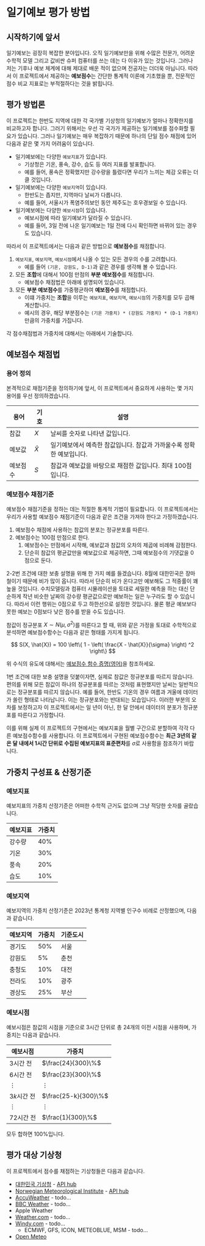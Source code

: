 # 일기예보 평가 방법
## 시작하기에 앞서
일기예보는 굉장히 복잡한 분야입니다. 오직 일기예보만을 위해 수많은 전문가, 어려운 수학적 모델 그리고 값비싼 슈퍼 컴퓨터를 쓰는 데는 다 이유가 있는 것입니다. 그러나 저는 기후나 예보 체계에 대해 제대로 배운 적이 없으며 전공자는 더더욱 아닙니다. 따라서 이 프로젝트에서 제공하는 **예보점수**는 간단한 통계적 이론에 기초했을 뿐, 전문적인 점수 비교 지표로는 부적절하다는 것을 밝힙니다.

## 평가 방법론
이 프로젝트는 한반도 지역에 대한 각 국가별 기상청의 일기예보가 얼마나 정확한지를 비교하고자 합니다. 그러기 위해서는 우선 각 국가가 제공하는 일기예보를 점수화할 필요가 있습니다. 그러나 일기예보는 매우 복잡하기 때문에 하나의 단일 점수 채점에 있어 다음과 같은 몇 가지 어려움이 있습니다. 

* 일기예보에는 다양한 `예보지표`가 있습니다.
    * 기상청은 기온, 풍속, 강수, 습도 등 여러 지표를 발표합니다.
    * 예를 들어, 풍속은 정확했지만 강수량을 틀렸다면 우리가 느끼는 체감 오류는 더 클 것입니다.
* 일기예보에는 다양한 `예보지역`이 있습니다.
    * 한반도는 좁지만, 지역마다 날씨가 다릅니다.
    * 예를 들어, 서울시가 폭염주의보인 동안 제주도는 호우경보일 수 있습니다.
* 일기예보에는 다양한 `예보시점`이 있습니다.
    * 예보시점에 따라 일기예보가 달라질 수 있습니다.
    * 예를 들어, 3일 전에 나온 일기예보는 1일 전에 다시 확인하면 바뀌어 있는 경우도 있습니다.

따라서 이 프로젝트에서는 다음과 같은 방법으로 **예보점수**를 채점합니다.

1. `예보지표`, `예보지역`, `예보시점`에서 나올 수 있는 모든 경우의 수를 고려합니다.
    * 예를 들어 `(기온, 강원도, D-1)`과 같은 경우를 생각해 볼 수 있습니다.
2. 모든 **조합**에 대해서 100점 만점의 **부분 예보점수**를 채점합니다.
    * 예보점수 채점법은 아래에 설명되어 있습니다.
3. 모든 **부분 예보점수**를 가중평균하여 **예보점수**를 채점합니다.
    * 이떄 가중치는 **조합**을 이루는 `예보지표`, `예보지역`, `예보시점`의 가중치를 모두 곱해 계산합니다.
    * 예시의 경우, 해당 부분점수는 `(기온 가중치) * (강원도 가중치) * (D-1 가중치)`만큼의 가중치를 가집니다.

각 점수채점법과 가중치에 대해서는 아래에서 기술합니다.

## 예보점수 채점법

### 용어 정의
본격적으로 채점기준을 정의하기에 앞서, 이 프로젝트에서 중요하게 사용하는 몇 가지 용어를 우선 정의하겠습니다.

| 용어 | 기호 | 설명 |
|------|-----|------|
| 참값 | $X$ | 날씨를 숫자로 나타낸 값입니다. |
| 예보값 | $\hat{X}$ | 일기예보에서 예측한 참값입니다. 참값과 가까울수록 정확한 예보입니다. |
| 예보점수 | $S$ | 참값과 예보값을 바탕으로 채점한 값입니다. 최대 100점입니다. |

### 예보점수 채점기준
예보점수 채점기준을 정하는 데는 적절한 통계적 기법이 필요합니다. 이 프로젝트에서는 우리가 사용할 예보점수 채점기준이 다음과 같은 조건을 가져야 한다고 가정하겠습니다.

1. 예보점수 채점에 사용하는 참값의 분포는 정규분포를 따른다.
2. 예보점수는 100점 만점으로 한다.
    1. 예보점수는 만점에서 시작해, 예보값과 참값의 오차의 제곱에 비례해 감점한다.
    2. 단순히 참값의 평균값만을 예보값으로 제공하면, 그때 예보점수의 기댓값을 0점으로 둔다.

2-2번 조건에 대한 보충 설명을 위해 한 가지 예를 들겠습니다. 8월에 대한민국은 장마철이기 때문에 비가 많이 옵니다. 따라서 단순히 비가 온다고만 예보해도 그 적중률이 꽤 높을 것입니다. 수치모델링과 컴퓨터 시뮬레이션을 토대로 세밀한 예측을 하는 대신 단순하게 작년 비슷한 날짜의 강수량 평균값으로만 예보하는 일은 누구라도 할 수 있습니다. 따라서 이런 행위는 0점으로 두고 하한선으로 설정한 것입니다. 물론 평균 예보보다 못한 예보는 0점보다 낮은 점수를 받을 수도 있습니다.

참값이 정규분포 $X \sim N (\mu, \sigma^2)$를 따른다고 할 때, 위와 같은 가정을 토대로 수학적으로 분석하면 예보점수함수는 다음과 같은 형태를 가지게 됩니다.

$$ S(X, \hat{X}) =
100 \left\{
    1 - \left(
        \frac{X - \hat{X}}{\sigma}
    \right) ^2
\right\} $$

위 수식의 유도에 대해서는 [예보점수 함수 증명(영어)](./forecast-scoring.md)을 참조하세요.

1번 조건에 대한 보충 설명을 덧붙이자면, 실제로 참값은 정규분포를 따르지 않습니다. 편의를 위해 모든 참값이 하나의 정규분포를 따르는 것처럼 표현했지만 날씨는 일반적으로는 정규분포를 따르지 않습니다. 예를 들어, 한반도 기온의 경우 여름과 겨울에 데이터가 쏠린 형태로 나타납니다. 이는 정규분포와는 반대되는 모습입니다. 이러한 부분의 오차를 보정하고자 이 프로젝트에서는 일 년이 아닌, 한 달 안에서 데이터의 분포가 정규분포를 따른다고 가정합니다.

이를 위해 실제 이 프로젝트의 구현에서는 예보지표을 월별 구간으로 분할하여 각각 다른 예보점수함수를 사용합니다. 이 프로젝트에서 구현된 예보점수함수는 **최근 3년의 같은 달 내에서 1시간 단위로 수집된 예보지표의 표준편차**를 $\sigma$로 사용함을 참조하기 바랍니다.

## 가중치 구성표 & 산정기준

### 예보지표

예보지표의 가중치 산정기준은 어떠한 수학적 근거도 없으며 그냥 적당한 숫자를 골랐습니다.

| 예보지표 | 가중치 |
|----------|-----|
| 강수량 | 40% |
| 기온 | 30% |
| 풍속 | 20% |
| 습도 | 10% |

### 예보지역

예보지역의 가중치 산정기준은 2023년 통계청 지역별 인구수 비례로 산정했으며, 다음과 같습니다.

| 예보지역 | 가중치 | 기준도시 |
|----------|-----|--------|
| 경기도 | 50% | 서울 |
| 강원도 | 5% | 춘천 |
| 충청도 | 10% | 대전 |
| 전라도 | 10% | 광주 |
| 경상도 | 25% | 부산 |

### 예보시점

예보시점은 참값의 시점을 기준으로 3시간 단위로 총 24개의 이전 시점을 사용하며, 가중치는 다음과 같습니다.

| 예보시점 | 가중치 |
|----------|-----|
| 3시간 전 | $\frac{24}{300}\%$ |
| 6시간 전 | $\frac{23}{300}\%$ |
| ⋮ | ⋮ |
| $3k$시간 전 | $\frac{25-k}{300}\%$ |
| ⋮ | ⋮ |
| 72시간 전 | $\frac{1}{300}\%$ |

모두 합하면 $100\%$입니다.

## 평가 대상 기상청

이 프로젝트에서 점수를 채점하는 기상청들은 다음과 같습니다.

<!-- Perplexity Query : List every weather forecasting service, which provides free API service to use.~~~~ -->

* [대한민국 기상청](https://www.weather.go.kr/w/index.do) - [API hub](https://apihub.kma.go.kr/)
* [Norwegian Meteorological Institute](https://www.met.no/en) - [API hub](https://api.met.no/)
* [AccuWeather](https://www.accuweather.com/) - todo...
* [BBC Weather](https://www.bbc.com/weather) - todo...
* Apple Weather
* [Weather.com](https://weather.com/) - todo...
* [Windy.com](https://www.windy.com/) - todo...
    * ECMWF, GFS, ICON, METEOBLUE, MSM - todo...
* [Open Meteo](https://github.com/open-meteo/open-meteo)